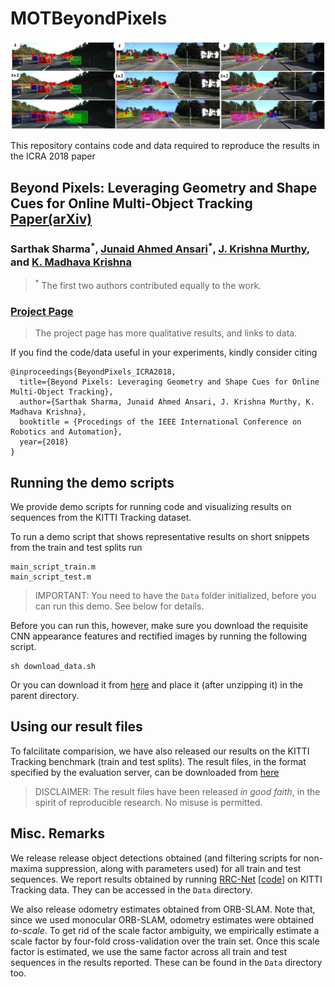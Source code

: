 # MOTBeyondPixels

![Example image](example_image.png)

This repository contains code and data required to reproduce the results in the ICRA 2018 paper

## Beyond Pixels: Leveraging Geometry and Shape Cues for Online Multi-Object Tracking [Paper(arXiv)](https://arxiv.org/abs/1802.09298)
### Sarthak Sharma<sup>\*</sup>, [Junaid Ahmed Ansari](https://scholar.google.co.in/citations?user=Uc8mKqMAAAAJ&hl=en)<sup>\*</sup>, [J. Krishna Murthy](https://krrish94.github.io), and [K. Madhava Krishna](http://robotics.iiit.ac.in)
> <sup>\*</sup> The first two authors contributed equally to the work.

### [Project Page](https://junaidcs032.github.io/Geometry_ObjectShape_MOT/)
> The project page has more qualitative results, and links to data.

If you find the code/data useful in your experiments, kindly consider citing

```
@inproceedings{BeyondPixels_ICRA2018,
  title={Beyond Pixels: Leveraging Geometry and Shape Cues for Online Multi-Object Tracking},
  author={Sarthak Sharma, Junaid Ahmed Ansari, J. Krishna Murthy, K. Madhava Krishna},
  booktitle = {Procedings of the IEEE International Conference on Robotics and Automation},
  year={2018}
}
```


## Running the demo scripts

We provide demo scripts for running code and visualizing results on sequences from the KITTI Tracking dataset.

To run a demo script that shows representative results on short snippets from the train and test splits run

```
main_script_train.m
main_script_test.m
```
> IMPORTANT: You need to have the `Data` folder initialized, before you can run this demo.
> See below for details.


Before you can run this, however, make sure you download the requisite CNN appearance features and rectified images by running the following script.
```
sh download_data.sh
```
Or you can download it from [here](https://drive.google.com/open?id=1ZR1qEf2qjQYA9zALLl-ZXuWhqG9lxzsM) and place it (after unzipping it) in the parent directory.

## Using our result files

To falcilitate comparision, we have also released our results on the KITTI Tracking benchmark (train and test splits). The result files, in the format specified by the evaluation server, can be downloaded from [here](https://drive.google.com/open?id=0B-9NOTtQ3zTQUTJORXlyTEZzR0M4UG1jUmRvS2ZCcE5ZUFI0)

> DISCLAIMER: The result files have been released *in good faith*, in the spirit of reproducible research.
> No misuse is permitted.

## Misc. Remarks

We release release object detections obtained (and filtering scripts for non-maxima suppression, along with parameters used) for all train and test sequences. We report results obtained by running [RRC-Net](https://arxiv.org/abs/1704.05776) \[[code](https://github.com/xiaohaoChen/rrc_detection)\] on KITTI Tracking data. They can be accessed in the `Data` directory.

We also release odometry estimates obtained from ORB-SLAM. Note that, since we used monocular ORB-SLAM, odometry estimates were obtained *to-scale*. To get rid of the scale factor ambiguity, we empirically estimate a scale factor by four-fold cross-validation over the train set. Once this scale factor is estimated, we use the same factor across all train and test sequences in the results reported. These can be found in the `Data` directory too.
